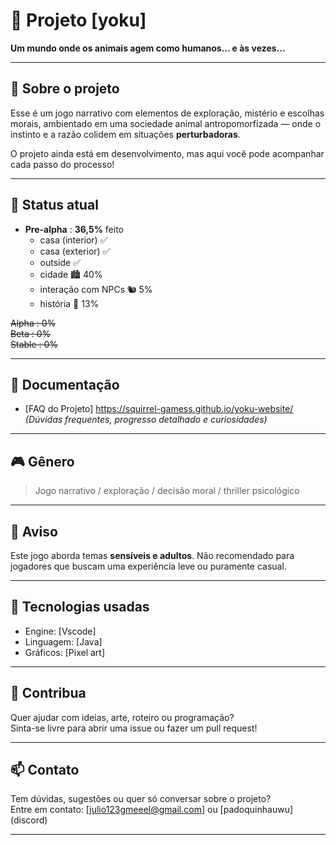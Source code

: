 # 🐾 Projeto [yoku]

**Um mundo onde os animais agem como humanos... e às vezes...**

---

## 🧠 Sobre o projeto

Esse é um jogo narrativo com elementos de exploração, mistério e escolhas morais, ambientado em uma sociedade animal antropomorfizada — onde o instinto e a razão colidem em situações **perturbadoras**.

O projeto ainda está em desenvolvimento, mas aqui você pode acompanhar cada passo do processo!

---

## 🚧 Status atual

- **Pre-alpha** : **36,5%** feito  
  - casa (interior) ✅  
  - casa (exterior) ✅  
  - outside ✅  
  - cidade 🏙️ 40%  
  - interação com NPCs 🐿️ 5%  
  - história 📜 13%

~~Alpha : 0%~~  
~~Beta : 0%~~  
~~Stable : 0%~~

---

## 📄 Documentação

- [FAQ do Projeto] https://squirrel-gamess.github.io/yoku-website/  
*(Dúvidas frequentes, progresso detalhado e curiosidades)*

---

## 🎮 Gênero

> Jogo narrativo / exploração / decisão moral / thriller psicológico

---

## 🧪 Aviso

Este jogo aborda temas **sensíveis e adultos**. Não recomendado para jogadores que buscam uma experiência leve ou puramente casual.

---

## 🔧 Tecnologias usadas

- Engine: [Vscode]
- Linguagem: [Java]
- Gráficos: [Pixel art]

---

## 🐾 Contribua

Quer ajudar com ideias, arte, roteiro ou programação?  
Sinta-se livre para abrir uma issue ou fazer um pull request!

---

## 📫 Contato

Tem dúvidas, sugestões ou quer só conversar sobre o projeto?  
Entre em contato: [julio123gmeeel@gmail.com] ou [padoquinhauwu] (discord)

---
 
